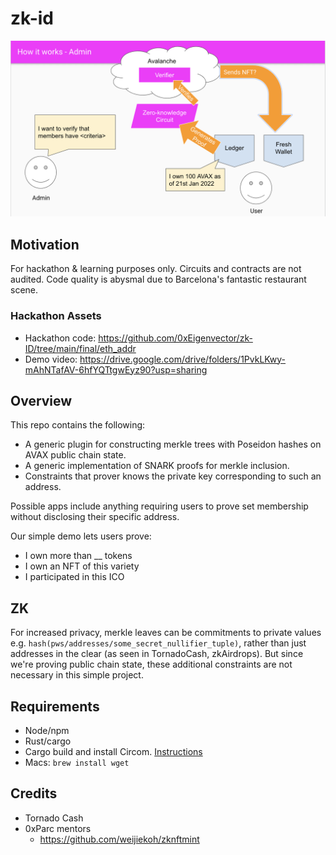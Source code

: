 # zk-id

![](https://raw.githubusercontent.com/0xEigenvector/zk-ID/update-readme/diagram.png)

## Motivation
For hackathon & learning purposes only. Circuits and contracts are not audited.
Code quality is abysmal due to Barcelona's fantastic restaurant scene. 

### Hackathon Assets
- Hackathon code: https://github.com/0xEigenvector/zk-ID/tree/main/final/eth_addr
- Demo video: https://drive.google.com/drive/folders/1PvkLKwy-mAhNTafAV-6hfYQTtgwEyz90?usp=sharing

## Overview
This repo contains the following: 
- A generic plugin for constructing merkle trees with Poseidon hashes on AVAX public chain state.
- A generic implementation of SNARK proofs for merkle inclusion.
- Constraints that prover knows the private key corresponding to such an address.

Possible apps include anything requiring users to prove set membership without disclosing their specific address.

Our simple demo lets users prove:
- I own more than __ tokens
- I own an NFT of this variety
- I participated in this ICO

## ZK
For increased privacy, merkle leaves can be commitments to private values e.g. `hash(pws/addresses/some_secret_nullifier_tuple)`, rather than just addresses in the clear (as seen in TornadoCash, zkAirdrops). But since we're proving public chain state, these additional constraints are not necessary in this simple project.

## Requirements
- Node/npm
- Rust/cargo
- Cargo build and install Circom. [Instructions](https://docs.circom.io/getting-started/installation/#installing-dependencies)
- Macs: `brew install wget`
## Credits
- Tornado Cash
- 0xParc mentors
	- https://github.com/weijiekoh/zknftmint
